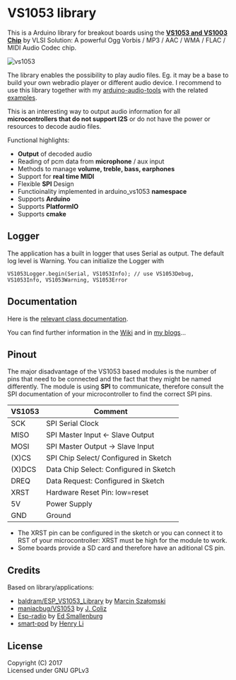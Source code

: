 # VS1053 library

This is a Arduino library for breakout boards using the **[VS1053 and VS1003 Chip](https://www.vlsi.fi/en/products/vs1053.html)** by VLSI Solution:
A powerful Ogg Vorbis / MP3 / AAC / WMA / FLAC / MIDI Audio Codec chip.<br/>

![vs1053](https://pschatzmann.github.io/arduino-vs1053/doc/vs1053.jpg)


The library enables the possibility to play audio files. Eg. it may be a base to build your own webradio player or different audio device. I recommend to use this library together with my [arduino-audio-tools](https://github.com/pschatzmann/arduino-audio-tools) with the related [examples](https://github.com/pschatzmann/arduino-audio-tools/tree/main/examples/examples-vs1053).

This is an interesting way to output audio information for all __microcontrollers that do not support I2S__ or do not have the power or resources to decode audio files.

Functional highlights:

- __Output__ of decoded audio
- Reading of pcm data from __microphone__ / aux input
- Methods to manage __volume, treble, bass, earphones__ 
- Support for __real time MIDI__
- Flexible __SPI__ Design
- Functioinality implemented in arduino_vs1053 __namespace__ 
- Supports __Arduino__
- Supports __PlatformIO__
- Supports __cmake__

## Logger

The application has a built in logger that uses Serial as output. The default log level is Warning. You can initialize the Logger with 
```
VS1053Logger.begin(Serial, VS1053Info); // use VS1053Debug, VS1053Info, VS1053Warning, VS1053Error
```

## Documentation

Here is the [relevant class documentation](https://pschatzmann.github.io/arduino-vs1053/doc/html/annotated.html).

You can find further information in the [Wiki](https://github.com/pschatzmann/arduino-vs1053/wiki) and in [my blogs](https://www.pschatzmann.ch/home/tag/vs1053/)...

## Pinout

The major disadvantage of the VS1053 based modules is the number of pins that need to be connected and the fact that they might be named differently. The module is using __SPI__ to communicate, therefore consult the SPI documentation of your microcontroller to find the correct SPI pins.


|  VS1053  |   Comment                                   |
|----------|---------------------------------------------|
| SCK      | SPI Serial Clock                            |
| MISO     | SPI Master Input ← Slave Output             |
| MOSI     | SPI Master Output → Slave Input             |
| (X)CS    | SPI Chip Select/ Configured in Sketch       |
| (X)DCS   | Data Chip Select: Configured in Sketch      |
| DREQ     | Data Request: Configured in Sketch          |
| XRST     | Hardware Reset Pin: low=reset               |
| 5V       | Power Supply                                |
| GND      | Ground                                      |

- The XRST pin can be configured in the sketch or you can connect it to RST of your microcontroller: XRST must be high for the module to work.
- Some boards provide a SD card and therefore have an aditional CS pin.

## Credits

Based on library/applications:
* [baldram/ESP_VS1053_Library](https://github.com/baldram/ESP_VS1053_Library) by [Marcin Szałomski](https://github.com/baldram)
* [maniacbug/VS1053](https://github.com/maniacbug/VS1053) by [J. Coliz](https://github.com/maniacbug)
* [Esp-radio](https://github.com/Edzelf/Esp-radio) by [Ed Smallenburg](https://github.com/Edzelf)
* [smart-pod](https://github.com/MagicCube/smart-pod) by [Henry Li](https://github.com/MagicCube)

## License

Copyright (C) 2017<br/>
Licensed under GNU GPLv3
